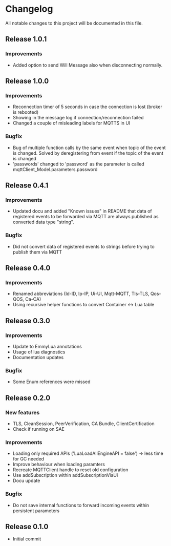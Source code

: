 # Changelog
All notable changes to this project will be documented in this file.

## Release 1.0.1

### Improvements
- Added option to send Will Message also when disconnecting normally.

## Release 1.0.0

### Improvements
- Reconnection timer of 5 seconds in case the connection is lost (broker is rebooted)
- Showing in the message log if connection/reconnection failed
- Changed a couple of misleading labels for MQTTS in UI

### Bugfix
- Bug of multiple function calls by the same event when topic of the event is changed. Solved by deregistering from event if the topic of the event is changed
- 'passwords' changed to 'password' as the parameter is called mqttClient_Model.parameters.password

## Release 0.4.1

### Improvements
- Updated docu and added "Known issues" in README that data of registered events to be forwarded via MQTT are always published as converted data type "string".

### Bugfix
- Did not convert data of registered events to strings before trying to publish them via MQTT

## Release 0.4.0

### Improvements
- Renamed abbreviations (Id-ID, Ip-IP, Ui-UI, Mqtt-MQTT, Tls-TLS, Qos-QOS, Ca-CA)
- Using recursive helper functions to convert Container <-> Lua table

## Release 0.3.0

### Improvements
- Update to EmmyLua annotations
- Usage of lua diagnostics
- Documentation updates

### Bugfix
- Some Enum references were missed

## Release 0.2.0

### New features
- TLS, CleanSession, PeerVerification, CA Bundle, ClientCertification
- Check if running on SAE

### Improvements
- Loading only required APIs ('LuaLoadAllEngineAPI = false') -> less time for GC needed
- Improve behaviour when loading paramters
- Recreate MQTTClient handle to reset old configuration
- Use addSubscription within addSubscriptionViaUi
- Docu update

### Bugfix
- Do not save internal functions to forward incoming events within persistent parameters

## Release 0.1.0
- Initial commit